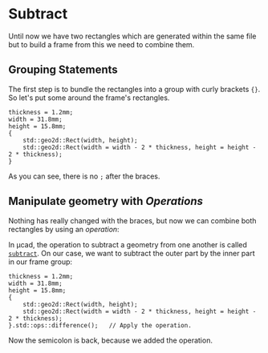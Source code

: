 # Subtract

Until now we have two rectangles which are generated within
the same file but to build a frame from this we need to combine them.

## Grouping Statements

The first step is to bundle the rectangles into a group with curly brackets `{}`.
So let's put some around the frame's rectangles.

```µcad,tutorial_2d_group
thickness = 1.2mm;
width = 31.8mm;
height = 15.8mm;
{
    std::geo2d::Rect(width, height);
    std::geo2d::Rect(width = width - 2 * thickness, height = height - 2 * thickness);
}
```

As you can see, there is no `;` after the braces.

## Manipulate geometry with *Operations*

Nothing has really changed with the braces, but now we can combine both rectangles
by using an *operation*:

In µcad, the operation to subtract a geometry from one another is called [`subtract`](../libs/std/ops/subtract.md).
On our case, we want to subtract the outer part by the inner part in our frame group:

```µcad,tutorial_2d_difference
thickness = 1.2mm;
width = 31.8mm;
height = 15.8mm;
{
    std::geo2d::Rect(width, height);
    std::geo2d::Rect(width = width - 2 * thickness, height = height - 2 * thickness);
}.std::ops::difference();   // Apply the operation.
```

Now the semicolon is back, because we added the operation.

